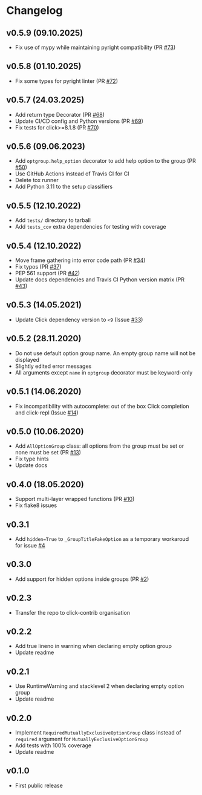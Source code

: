 # Changelog

## v0.5.9 (09.10.2025)

* Fix use of mypy while maintaining pyright compatibility (PR [#73](https://github.com/click-contrib/click-option-group/pull/73))

## v0.5.8 (01.10.2025)

* Fix some types for pyright linter (PR [#72](https://github.com/click-contrib/click-option-group/pull/72))

## v0.5.7 (24.03.2025)

* Add return type Decorator (PR [#68](https://github.com/click-contrib/click-option-group/pull/68))
* Update CI/CD config and Python versions (PR [#69](https://github.com/click-contrib/click-option-group/pull/69))
* Fix tests for click>=8.1.8 (PR [#70](https://github.com/click-contrib/click-option-group/pull/70))

## v0.5.6 (09.06.2023)

* Add `optgroup.help_option` decorator to add help option to the group (PR [#50](https://github.com/click-contrib/click-option-group/pull/50))
* Use GitHub Actions instead of Travis CI for CI
* Delete tox runner
* Add Python 3.11 to the setup classifiers

## v0.5.5 (12.10.2022)

* Add `tests/` directory to tarball
* Add `tests_cov` extra dependencies for testing with coverage

## v0.5.4 (12.10.2022)

* Move frame gathering into error code path (PR [#34](https://github.com/click-contrib/click-option-group/pull/34))
* Fix typos (PR [#37](https://github.com/click-contrib/click-option-group/pull/37))
* PEP 561 support (PR [#42](https://github.com/click-contrib/click-option-group/pull/42))
* Update docs dependencies and Travis CI Python version matrix (PR [#43](https://github.com/click-contrib/click-option-group/pull/43))

## v0.5.3 (14.05.2021)

* Update Click dependency version to `<9` (Issue [#33](https://github.com/click-contrib/click-option-group/issues/33))

## v0.5.2 (28.11.2020)

* Do not use default option group name. An empty group name will not be displayed
* Slightly edited error messages
* All arguments except `name` in `optgroup` decorator must be keyword-only

## v0.5.1 (14.06.2020)

* Fix incompatibility with autocomplete: out of the box Click completion and click-repl (Issue [#14](https://github.com/click-contrib/click-option-group/issues/14))

## v0.5.0 (10.06.2020)

* Add `AllOptionGroup` class: all options from the group must be set or none must be set (PR [#13](https://github.com/click-contrib/click-option-group/pull/13))
* Fix type hints
* Update docs

## v0.4.0 (18.05.2020)

* Support multi-layer wrapped functions (PR [#10](https://github.com/click-contrib/click-option-group/pull/10))
* Fix flake8 issues

## v0.3.1

* Add `hidden=True` to `_GroupTitleFakeOption` as a temporary workaroud for issue [#4](https://github.com/click-contrib/click-option-group/issues/4)

## v0.3.0
* Add support for hidden options inside groups (PR [#2](https://github.com/click-contrib/click-option-group/pull/2))

## v0.2.3
* Transfer the repo to click-contrib organisation

## v0.2.2
* Add true lineno in warning when declaring empty option group
* Update readme

## v0.2.1
* Use RuntimeWarning and stacklevel 2 when declaring empty option group
* Update readme

## v0.2.0
* Implement `RequiredMutuallyExclusiveOptionGroup` class instead of `required` argument for `MutuallyExclusiveOptionGroup`
* Add tests with 100% coverage
* Update readme

## v0.1.0
* First public release
